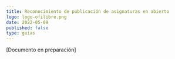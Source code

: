 ```yaml
---
title: Reconocimiento de publicación de asignaturas en abierto
logo: logo-ofilibre.png
date: 2022-05-09
published: false
type: guias
---
```


[Documento en preparación]

